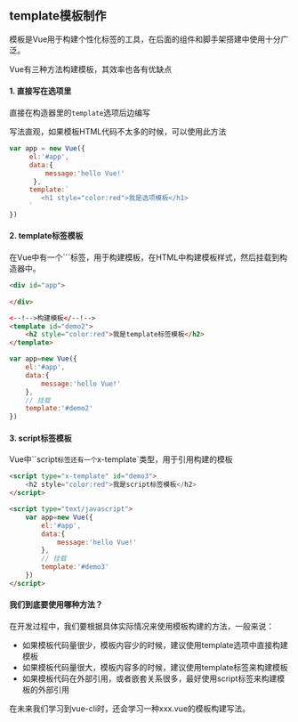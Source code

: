 ## template模板制作



模板是Vue用于构建个性化标签的工具，在后面的组件和脚手架搭建中使用十分广泛。



Vue有三种方法构建模板，其效率也各有优缺点



#### 1. 直接写在选项里



直接在构造器里的`template`选项后边编写

写法直观，如果模板HTML代码不太多的时候，可以使用此方法

```javascript
var app = new Vue({
     el:'#app',
     data:{
         message:'hello Vue!'
      },
     template:`
        <h1 style="color:red">我是选项模板</h1>
     `
})
```





#### 2. template标签模板



在Vue中有一个``<template></template>`标签，用于构建模板，在HTML中构建模板样式，然后挂载到构造器中。

```html
<div id="app">
    
</div>

<--!-->构建模板</--!-->
<template id="demo2">
    <h2 style="color:red">我是template标签模板</h2>
</template>
```

```javascript
var app=new Vue({
    el:'#app',
    data:{
        message:'hello Vue!'
    },
    // 挂载
    template:'#demo2'
})
```





#### 3. script标签模板



Vue中``script`标签还有一个`x-template`类型，用于引用构建的模板

```html
<script type="x-template" id="demo3">
    <h2 style="color:red">我是script标签模板</h2>
</script>

<script type="text/javascript">
    var app=new Vue({
        el:'#app',
        data:{
            message:'hello Vue!'
        },
        // 挂载
        template:'#demo3'
    })
</script>
```





#### 我们到底要使用哪种方法？



在开发过程中，我们要根据具体实际情况来使用模板构建的方法，一般来说：

- 如果模板代码量很少，模板内容少的时候，建议使用template选项中直接构建模板
- 如果模板代码量很大，模板内容多的时候，建议使用template标签来构建模板
- 如果模板代码在外部引用，或者嵌套关系很多，最好使用script标签来构建模板的外部引用



在未来我们学习到vue-cli时，还会学习一种xxx.vue的模板构建写法。
